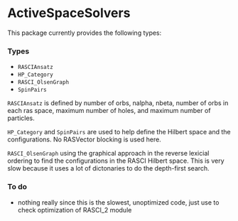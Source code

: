 # ActiveSpaceSolvers

This package currently provides the following types:

### Types
- `RASCIAnsatz`
- `HP_Category`
- `RASCI_OlsenGraph`
- `SpinPairs`

`RASCIAnsatz` is defined by number of orbs, nalpha, nbeta, number of orbs in each ras space,
maximum number of holes, and maximum number of particles.

`HP_Category` and `SpinPairs` are used to help define the Hilbert space and the configurations. No RASVector blocking is used here.

`RASCI_OlsenGraph` using the graphical approach in the reverse lexicial ordering to find the configurations in the RASCI Hilbert space.  This is very slow because it uses a lot of dictonaries to do the depth-first search.


### To do
- nothing really since this is the slowest, unoptimized code, just use to check optimization of RASCI_2 module
